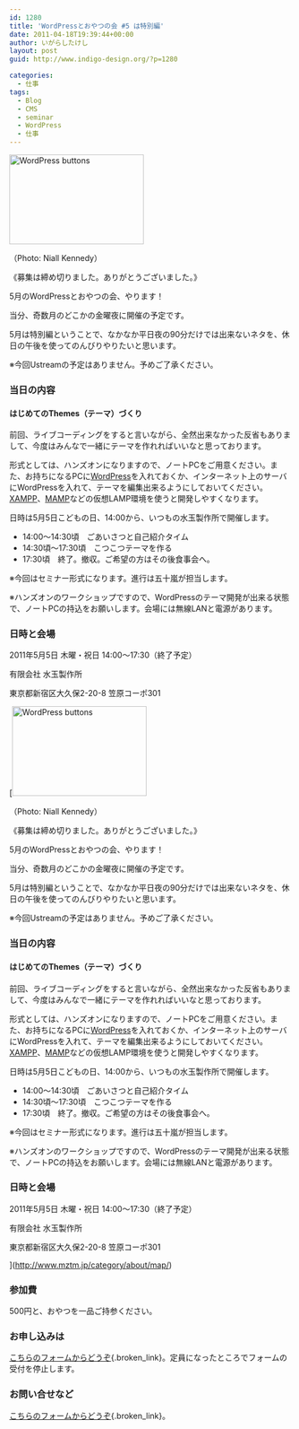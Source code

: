 ```yaml
---
id: 1280
title: 'WordPressとおやつの会 #5 は特別編'
date: 2011-04-18T19:39:44+00:00
author: いがらしたけし
layout: post
guid: http://www.indigo-design.org/?p=1280

categories:
  - 仕事
tags:
  - Blog
  - CMS
  - seminar
  - WordPress
  - 仕事
---
```

[<img src="http://farm4.static.flickr.com/3222/2440591148_cabbd0bafb_m.jpg" width="240" height="160" alt="WordPress buttons" />](http://www.flickr.com/photos/niallkennedy/2440591148/ "WordPress buttons by niallkennedy, on Flickr")
  
（Photo: Niall Kennedy）

《募集は締め切りました。ありがとうございました。》

5月のWordPressとおやつの会、やります！ 

当分、奇数月のどこかの金曜夜に開催の予定です。

5月は特別編ということで、なかなか平日夜の90分だけでは出来ないネタを、休日の午後を使ってのんびりやりたいと思います。 

※今回Ustreamの予定はありません。予めご了承ください。

### 当日の内容

#### はじめてのThemes（テーマ）づくり

前回、ライブコーディングをすると言いながら、全然出来なかった反省もありまして、今度はみんなで一緒にテーマを作れればいいなと思っております。

形式としては、ハンズオンになりますので、ノートPCをご用意ください。また、お持ちになるPCに[WordPress](http://ja.wordpress.org/)を入れておくか、インターネット上のサーバにWordPressを入れて、テーマを編集出来るようにしておいてください。[XAMPP](http://www.apachefriends.org/jp/xampp-windows.html)、[MAMP](http://www.mamp.info/en/index.html)などの仮想LAMP環境を使うと開発しやすくなります。

日時は5月5日こどもの日、14:00から、いつもの水玉製作所で開催します。
  
<!--more-->

  * 14:00～14:30頃　ごあいさつと自己紹介タイム
  * 14:30頃～17:30頃　こつこつテーマを作る
  * 17:30頃　終了。撤収。ご希望の方はその後食事会へ。

※今回はセミナー形式になります。進行は五十嵐が担当します。 

※ハンズオンのワークショップですので、WordPressのテーマ開発が出来る状態で、ノートPCの持込をお願いします。会場には無線LANと電源があります。 

### 日時と会場

2011年5月5日 木曜・祝日 14:00～17:30（終了予定） 

有限会社 水玉製作所
  
東京都新宿区大久保2-20-8 笠原コーポ301
  
[[<img src="http://farm4.static.flickr.com/3222/2440591148_cabbd0bafb_m.jpg" width="240" height="160" alt="WordPress buttons" />](http://www.flickr.com/photos/niallkennedy/2440591148/ "WordPress buttons by niallkennedy, on Flickr")
  
（Photo: Niall Kennedy）

《募集は締め切りました。ありがとうございました。》

5月のWordPressとおやつの会、やります！ 

当分、奇数月のどこかの金曜夜に開催の予定です。

5月は特別編ということで、なかなか平日夜の90分だけでは出来ないネタを、休日の午後を使ってのんびりやりたいと思います。 

※今回Ustreamの予定はありません。予めご了承ください。

### 当日の内容

#### はじめてのThemes（テーマ）づくり

前回、ライブコーディングをすると言いながら、全然出来なかった反省もありまして、今度はみんなで一緒にテーマを作れればいいなと思っております。

形式としては、ハンズオンになりますので、ノートPCをご用意ください。また、お持ちになるPCに[WordPress](http://ja.wordpress.org/)を入れておくか、インターネット上のサーバにWordPressを入れて、テーマを編集出来るようにしておいてください。[XAMPP](http://www.apachefriends.org/jp/xampp-windows.html)、[MAMP](http://www.mamp.info/en/index.html)などの仮想LAMP環境を使うと開発しやすくなります。

日時は5月5日こどもの日、14:00から、いつもの水玉製作所で開催します。
  
<!--more-->

  * 14:00～14:30頃　ごあいさつと自己紹介タイム
  * 14:30頃～17:30頃　こつこつテーマを作る
  * 17:30頃　終了。撤収。ご希望の方はその後食事会へ。

※今回はセミナー形式になります。進行は五十嵐が担当します。 

※ハンズオンのワークショップですので、WordPressのテーマ開発が出来る状態で、ノートPCの持込をお願いします。会場には無線LANと電源があります。 

### 日時と会場

2011年5月5日 木曜・祝日 14:00～17:30（終了予定） 

有限会社 水玉製作所
  
東京都新宿区大久保2-20-8 笠原コーポ301
  
](http://www.mztm.jp/category/about/map/) 

### 参加費

500円と、おやつを一品ご持参ください。 

### お申し込みは

[こちらのフォームからどうぞ](https://spreadsheets.google.com/viewform?formkey=dHNUZ3R1U01pUjFVYXFKSlp1OVZPb1E6MA#gid=0){.broken_link}。定員になったところでフォームの受付を停止します。 

### お問い合せなど

[こちらのフォームからどうぞ](http://www.indigo-design.org/about-the-author/#contact){.broken_link}。
